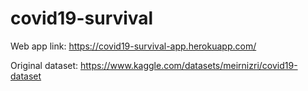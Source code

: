 # covid19-survival
 
Web app link: https://covid19-survival-app.herokuapp.com/

Original dataset: https://www.kaggle.com/datasets/meirnizri/covid19-dataset
